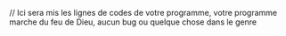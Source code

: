 // Ici sera mis les lignes de codes de votre programme, votre programme marche du feu de Dieu, aucun bug ou quelque chose dans le genre
